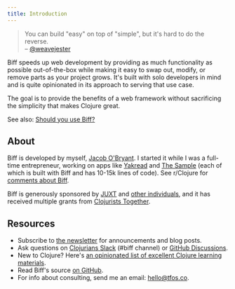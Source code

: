 ```yaml
---
title: Introduction
---
```


<blockquote>
<p>You can build "easy" on top of "simple", but it's hard to do the reverse.<br>
– <a href="https://github.com/ring-clojure/ring/issues/393#issuecomment-593005197">@weavejester</a></p>
</blockquote>

Biff speeds up web development by providing as much functionality as possible out-of-the-box while making it easy to
swap out, modify, or remove parts as your project grows. It's built with solo developers in mind and is quite
opinionated in its approach to serving that use case.

The goal is to provide the benefits of a web framework without sacrificing the simplicity that makes Clojure great.

See also: [Should you use Biff?](https://biffweb.com/p/should-you-use-biff/)

## About

Biff is developed by myself, [Jacob O'Bryant](https://tfos.co). I started it while I was a full-time entrepreneur,
working on apps like [Yakread](https://yakread.com/) and [The Sample](https://thesample.ai/) (each of which is built
with Biff and has 10-15k lines of code). See r/Clojure for
[comments about Biff](https://www.reddit.com/r/Clojure/search/?q=biff&restrict_sr=1&type=comment).

Biff is generously sponsored by [JUXT](https://www.juxt.pro/) and
[other individuals](https://github.com/sponsors/jacobobryant/), and it has received
multiple grants from [Clojurists Together](https://www.clojuriststogether.org/).

## Resources

- Subscribe to [the newsletter](/newsletter/) for announcements and blog posts.
- Ask questions on [Clojurians Slack](http://clojurians.net) (#biff channel) or [GitHub
  Discussions](https://github.com/jacobobryant/biff/discussions).
- New to Clojure? Here's [an opinionated list of excellent Clojure learning materials](https://gist.github.com/ssrihari/0bf159afb781eef7cc552a1a0b17786f).
- Read Biff's source [on GitHub](https://github.com/jacobobryant/biff).
- For info about consulting, send me an email: <hello@tfos.co>.
